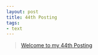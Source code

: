 ```yaml
---
layout: post
title: 44th Posting
tags: 
- text
---
```


> [Welcome to my 44th Posting](https://janghan-kor.tistory.com/249)
